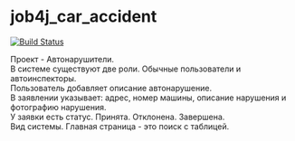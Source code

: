 # job4j_car_accident

[![Build Status](https://app.travis-ci.com/olliestyle/job4j_car_accident.svg?branch=main)](https://app.travis-ci.com/olliestyle/job4j_car_accident)

Проект - Автонарушители.
<br />
В системе существуют две роли. Обычные пользователи и автоинспекторы.
<br />
Пользователь добавляет описание автонарушение. 
<br />
В заявлении указывает: адрес, номер машины, описание нарушения и фотографию нарушения.
<br />
У заявки есть статус. Принята. Отклонена. Завершена.
<br />
Вид системы. Главная страница - это поиск с таблицей.